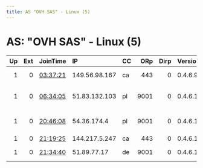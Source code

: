 ```yaml
---
title: AS "OVH SAS" - Linux (5)
---
```


# AS: "OVH SAS" - Linux (5)

|   Up |   Ext | JoinTime                                                                                              | IP            | CC   |   ORp |   Dirp | Version   | Contact                      | Nickname            |   eFamMembers |
|-----:|------:|:------------------------------------------------------------------------------------------------------|:--------------|:-----|------:|-------:|:----------|:-----------------------------|:--------------------|--------------:|
|    1 |     0 | [03:37:21](https://nusenu.github.io/OrNetStats/w/relay/FE52E3017F09B1F581755404E4945FCFB6BE24FD.html) | 149.56.98.167 | ca   |   443 |      0 | 0.4.6.9   | Tor Operator &lt;tornodes at | RUWarshipGoFkUrself |             1 |
|    1 |     0 | [06:34:05](https://nusenu.github.io/OrNetStats/w/relay/94F6A4893A80149AEEEB7509BEFCDBA1AE4D5898.html) | 51.83.132.103 | pl   |  9001 |      0 | 0.4.6.10  | metor at taledo dot game     | torRelayTaledoCorp  |             1 |
|    1 |     0 | [20:46:08](https://nusenu.github.io/OrNetStats/w/relay/051BEE6D9DEA3C2E9F203C1F68D683CCD6F2AC40.html) | 54.36.174.4   | pl   |  9001 |      0 | 0.4.6.10  | Crypto &lt;cryptoligarch AT  | icecitadel          |             1 |
|    1 |     0 | [21:19:25](https://nusenu.github.io/OrNetStats/w/relay/4BC6858B6A916689CBFC4A1D4924AFE55CB997CF.html) | 144.217.5.247 | ca   |   443 |      0 | 0.4.6.10  | None                         | CanadianRelayEh     |             1 |
|    1 |     0 | [21:34:40](https://nusenu.github.io/OrNetStats/w/relay/4E037147561CAC42C1B10DC954C275FFCDAAC1F6.html) | 51.89.77.17   | de   |  9001 |      0 | 0.4.6.10  | abuse at cfgdhb dot de       | guenther            |             1 |
